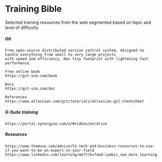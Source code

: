 # Training Bible

Selected training resources from the web segmented based on topic and level of difficulty

##### Git

```
Free open-source distributed version control system, designed to handle everything from small to very large projects
with speed and efficiency. Has tiny footprint with lightening fast performance.

Free online book
https://git-scm.com/book

Docs
https://git-scm.com/doc

References
https://www.atlassian.com/git/tutorials/atlassian-git-cheatsheet
```

##### G-Suite training

```
https://portal.synergyse.com/a/#videos/en/drive
```

##### Resources

```
https://www.themuse.com/advice/51-tech-and-business-resources-to-use-if-you-want-to-be-an-expert-in-your-field
https://www.linkedin.com/learning/me?trk=feed-cymbii_see_more_learning
```



